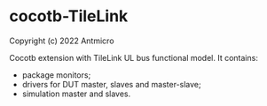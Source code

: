 # cocotb-TileLink

Copyright (c) 2022 Antmicro

Cocotb extension with TileLink UL bus functional model.
It contains:
* package monitors;
* drivers for DUT master, slaves and master-slave;
* simulation master and slaves.
